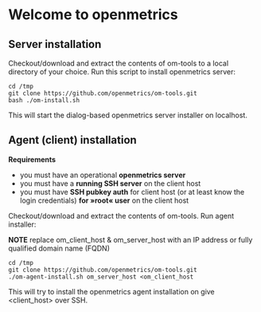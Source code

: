 # Welcome to openmetrics

## Server installation

Checkout/download and extract the contents of om-tools to a local directory of your choice. Run this script to install openmetrics server:

```
cd /tmp
git clone https://github.com/openmetrics/om-tools.git
bash ./om-install.sh
```

This will start the dialog-based openmetrics server installer on localhost.

## Agent (client) installation

**Requirements**

 - you must have an operational **openmetrics server**
 - you must have a **running SSH server** on the client host
 - you must have **SSH pubkey auth** for client host (or at least know the login credentials) **for »root« user** on the client host

Checkout/download and extract the contents of om-tools. Run agent installer:

**NOTE** replace om_client_host \& om_server_host with an IP address or fully qualified domain name (FQDN)

```
cd /tmp
git clone https://github.com/openmetrics/om-tools.git
./om-agent-install.sh om_server_host <om_client_host
```

This will try to install the openmetrics agent installation on give <client_host> over SSH.